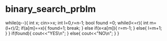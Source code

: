 # binary_search_prblm


 while(q--){
 int x;   cin>>x;
 int l=0,r=n-1;
 bool found =0;
 while(l<=r){
      int m=(l+r)/2;
      if(a[m]==x){
          found=1;
          break;
      }
      else if(x<a[m]){
           r=m-1;
      }
      else{
         l=m+1;
      }
}
if(found){
    cout<<"YES\n";
}
else{
   cout<<"NO\n";
}
}
          

